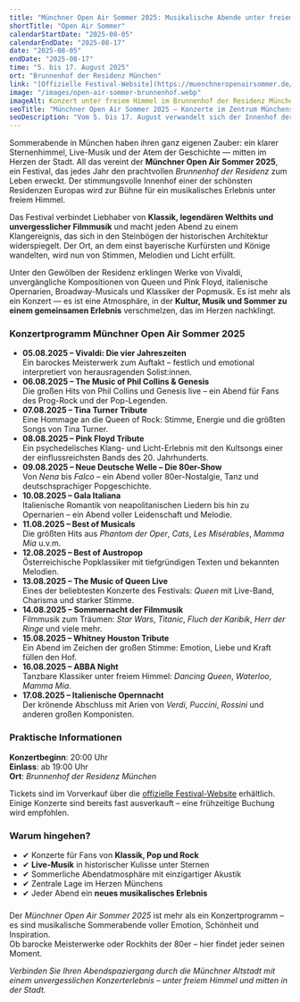 ```yaml
---
title: "Münchner Open Air Sommer 2025: Musikalische Abende unter freiem Himmel im Herzen Münchens"
shortTitle: "Open Air Sommer"
calendarStartDate: "2025-08-05"
calendarEndDate: "2025-08-17"
date: "2025-08-05"
endDate: "2025-08-17"
time: "5. bis 17. August 2025"
ort: "Brunnenhof der Residenz München"
link: "[Offizielle Festival-Website](https://muenchneropenairsommer.de/)"
image: "/images/open-air-sommer-brunnenhof.webp"
imageAlt: Konzert unter freiem Himmel im Brunnenhof der Residenz München
seoTitle: "Münchner Open Air Sommer 2025 — Konzerte im Zentrum Münchens unter dem Sternenhimmel"
seoDescription: "Vom 5. bis 17. August verwandelt sich der Innenhof der Residenz München in eine stimmungsvolle Bühne mit Klassik, Rock, Pop und Filmmusik."
---
```


Sommerabende in München haben ihren ganz eigenen Zauber: ein klarer Sternenhimmel, Live-Musik und der Atem der Geschichte — mitten im Herzen der Stadt. All das vereint der **Münchner Open Air Sommer 2025**, ein Festival, das jedes Jahr den prachtvollen *Brunnenhof der Residenz* zum Leben erweckt. Der stimmungsvolle Innenhof einer der schönsten Residenzen Europas wird zur Bühne für ein musikalisches Erlebnis unter freiem Himmel.

Das Festival verbindet Liebhaber von **Klassik, legendären Welthits und unvergesslicher Filmmusik** und macht jeden Abend zu einem Klangereignis, das sich in den Steinbögen der historischen Architektur widerspiegelt. Der Ort, an dem einst bayerische Kurfürsten und Könige wandelten, wird nun von Stimmen, Melodien und Licht erfüllt.

Unter den Gewölben der Residenz erklingen Werke von Vivaldi, unvergängliche Kompositionen von Queen und Pink Floyd, italienische Opernarien, Broadway-Musicals und Klassiker der Popmusik. Es ist mehr als ein Konzert — es ist eine Atmosphäre, in der **Kultur, Musik und Sommer zu einem gemeinsamen Erlebnis** verschmelzen, das im Herzen nachklingt.

### Konzertprogramm Münchner Open Air Sommer 2025

- **05.08.2025 – Vivaldi: Die vier Jahreszeiten**  
  Ein barockes Meisterwerk zum Auftakt – festlich und emotional interpretiert von herausragenden Solist:innen.
- **06.08.2025 – The Music of Phil Collins & Genesis**  
  Die großen Hits von Phil Collins und Genesis live – ein Abend für Fans des Prog-Rock und der Pop-Legenden.
- **07.08.2025 – Tina Turner Tribute**  
  Eine Hommage an die Queen of Rock: Stimme, Energie und die größten Songs von Tina Turner.
- **08.08.2025 – Pink Floyd Tribute**  
  Ein psychedelisches Klang- und Licht-Erlebnis mit den Kultsongs einer der einflussreichsten Bands des 20. Jahrhunderts.
- **09.08.2025 – Neue Deutsche Welle – Die 80er-Show**  
  Von *Nena* bis *Falco* – ein Abend voller 80er-Nostalgie, Tanz und deutschsprachiger Popgeschichte.
- **10.08.2025 – Gala Italiana**  
  Italienische Romantik von neapolitanischen Liedern bis hin zu Opernarien – ein Abend voller Leidenschaft und Melodie.
- **11.08.2025 – Best of Musicals**  
  Die größten Hits aus *Phantom der Oper*, *Cats*, *Les Misérables*, *Mamma Mia* u.v.m.
- **12.08.2025 – Best of Austropop**  
  Österreichische Popklassiker mit tiefgründigen Texten und bekannten Melodien.
- **13.08.2025 – The Music of Queen Live**  
  Eines der beliebtesten Konzerte des Festivals: *Queen* mit Live-Band, Charisma und starker Stimme.
- **14.08.2025 – Sommernacht der Filmmusik**  
  Filmmusik zum Träumen: *Star Wars*, *Titanic*, *Fluch der Karibik*, *Herr der Ringe* und viele mehr.
- **15.08.2025 – Whitney Houston Tribute**  
  Ein Abend im Zeichen der großen Stimme: Emotion, Liebe und Kraft füllen den Hof.
- **16.08.2025 – ABBA Night**  
  Tanzbare Klassiker unter freiem Himmel: *Dancing Queen*, *Waterloo*, *Mamma Mia*.
- **17.08.2025 – Italienische Opernnacht**  
  Der krönende Abschluss mit Arien von *Verdi*, *Puccini*, *Rossini* und anderen großen Komponisten.

### Praktische Informationen

**Konzertbeginn**: 20:00 Uhr  
**Einlass**: ab 19:00 Uhr  
**Ort**: *Brunnenhof der Residenz München*  

Tickets sind im Vorverkauf über die [offizielle Festival-Website](https://feverup.com/de/muenchen) erhältlich. Einige Konzerte sind bereits fast ausverkauft – eine frühzeitige Buchung wird empfohlen.

### Warum hingehen?

- ✔ Konzerte für Fans von **Klassik, Pop und Rock**  
- ✔ **Live-Musik** in historischer Kulisse unter Sternen  
- ✔ Sommerliche Abendatmosphäre mit einzigartiger Akustik  
- ✔ Zentrale Lage im Herzen Münchens  
- ✔ Jeder Abend ein **neues musikalisches Erlebnis**

###

Der *Münchner Open Air Sommer 2025* ist mehr als ein Konzertprogramm – es sind musikalische Sommerabende voller Emotion, Schönheit und Inspiration.  
Ob barocke Meisterwerke oder Rockhits der 80er – hier findet jeder seinen Moment.  

_Verbinden Sie Ihren Abendspaziergang durch die Münchner Altstadt mit einem unvergesslichen Konzerterlebnis – unter freiem Himmel und mitten in der Stadt._
